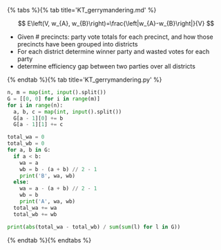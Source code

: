 {% tabs %}{% tab title='KT_gerrymandering.md' %}

$$ E\left(V, w_{A}, w_{B}\right)=\frac{\left|w_{A}-w_{B}\right|}{V} $$

* Given # precincts: party vote totals for each precinct, and how those precincts have been grouped into districts
* For each district determine winner party and wasted votes for each party
* determine efficiency gap between two parties over all districts

{% endtab %}{% tab title='KT_gerrymandering.py' %}

```py
n, m = map(int, input().split())
G = [[0, 0] for i in range(m)]
for i in range(n):
  a, b, c = map(int, input().split())
  G[a - 1][0] += b
  G[a - 1][1] += c

total_wa = 0
total_wb = 0
for a, b in G:
  if a < b:
    wa = a
    wb = b - (a + b) // 2 - 1
    print('B', wa, wb)
  else:
    wa = a - (a + b) // 2 - 1
    wb = b
    print('A', wa, wb)
  total_wa += wa
  total_wb += wb

print(abs(total_wa - total_wb) / sum(sum(l) for l in G))
```

{% endtab %}{% endtabs %}
